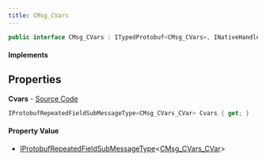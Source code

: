 ```yaml
---
title: CMsg_CVars
---
```


```csharp
public interface CMsg_CVars : ITypedProtobuf<CMsg_CVars>, INativeHandle
```

#### Implements

## Properties

**Cvars** - [Source Code](https://github.com/swiftly-solution/swiftlys2/blob/master/managed/src/SwiftlyS2.Generated/Protobufs/Interfaces/CMsg_CVars.cs#L13)

```csharp
IProtobufRepeatedFieldSubMessageType<CMsg_CVars_CVar> Cvars { get; }
```

#### Property Value

- [IProtobufRepeatedFieldSubMessageType](/docs/api/shared/netmessages/iprotobufrepeatedfieldsubmessagetype-1)<[CMsg_CVars_CVar](/docs/api/shared/protobufdefinitions/cmsg_cvars_cvar)>

